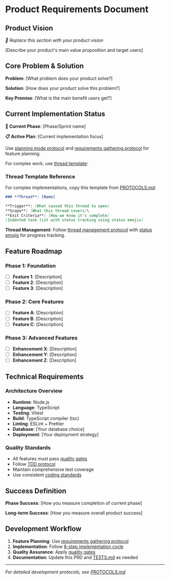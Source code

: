 # Product Requirements Document

## Product Vision

_👋 Replace this section with your product vision_

[Describe your product's main value proposition and target users]

## Core Problem & Solution

**Problem**: [What problem does your product solve?]

**Solution**: [How does your product solve this problem?]

**Key Promise**: [What is the main benefit users get?]

## Current Implementation Status

**🎯 Current Phase**: [Phase/Sprint name]

**📋 Active Plan**: [Current implementation focus]

Use [planning mode protocol](PROTOCOLS.md#planning-mode-protocol) and [requirements gathering protocol](PROTOCOLS.md#requirements-gathering-protocol) for feature planning.

For complex work, use [thread template](PROTOCOLS.md#thread-management-protocol):

### **Thread Template Reference**

For complex implementations, copy this template from [PROTOCOLS.md](PROTOCOLS.md#thread-management-protocol):

```markdown
### **Thread**: [Name]

**Trigger**: [What caused this thread to open]
**Scope**: [What this thread covers]\
**Exit Criteria**: [How we know it's complete]
[Indented task list with status tracking using status emojis]
```

**Thread Management**: Follow [thread management protocol](PROTOCOLS.md#thread-management-protocol) with [status emojis](PROTOCOLS.md#thread-management-protocol) for progress tracking.

## Feature Roadmap

### Phase 1: Foundation

- [ ] **Feature 1**: [Description]
- [ ] **Feature 2**: [Description]
- [ ] **Feature 3**: [Description]

### Phase 2: Core Features

- [ ] **Feature A**: [Description]
- [ ] **Feature B**: [Description]
- [ ] **Feature C**: [Description]

### Phase 3: Advanced Features

- [ ] **Enhancement X**: [Description]
- [ ] **Enhancement Y**: [Description]
- [ ] **Enhancement Z**: [Description]

## Technical Requirements

### Architecture Overview

- **Runtime**: Node.js
- **Language**: TypeScript
- **Testing**: Vitest
- **Build**: TypeScript compiler (tsc)
- **Linting**: ESLint + Prettier
- **Database**: [Your database choice]
- **Deployment**: [Your deployment strategy]

### Quality Standards

- All features must pass [quality gates](PROTOCOLS.md#quality-gates)
- Follow [TDD protocol](PROTOCOLS.md#test-driven-development)
- Maintain comprehensive test coverage
- Use consistent [coding standards](PROTOCOLS.md#coding-protocols)

## Success Definition

**Phase Success**: [How you measure completion of current phase]

**Long-term Success**: [How you measure overall product success]

## Development Workflow

1. **Feature Planning**: Use [requirements gathering protocol](PROTOCOLS.md#requirements-gathering-protocol)
2. **Implementation**: Follow [8-step implementation cycle](PROTOCOLS.md#8-step-implementation-cycle)
3. **Quality Assurance**: Apply [quality gates](PROTOCOLS.md#quality-gates)
4. **Documentation**: Update this PRD and [TESTS.md](TESTS.md) as needed

---

_For detailed development protocols, see [PROTOCOLS.md](PROTOCOLS.md)_
